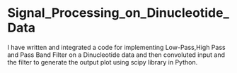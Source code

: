 # Signal_Processing_on_Dinucleotide_Data

I have written and integrated a code for implementing Low-Pass,High Pass and Pass Band Filter on a Dinucleotide data and then convoluted input and the filter to generate the output plot using scipy library in Python. 
